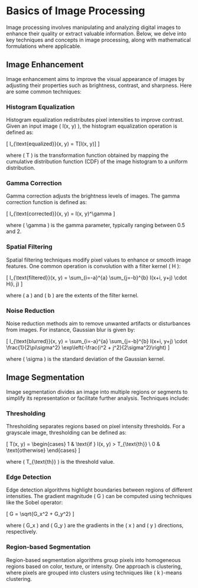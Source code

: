 # Basics of Image Processing

Image processing involves manipulating and analyzing digital images to enhance their quality or extract valuable information. Below, we delve into key techniques and concepts in image processing, along with mathematical formulations where applicable.

## Image Enhancement

Image enhancement aims to improve the visual appearance of images by adjusting their properties such as brightness, contrast, and sharpness. Here are some common techniques:

### Histogram Equalization

Histogram equalization redistributes pixel intensities to improve contrast. Given an input image \( I(x, y) \), the histogram equalization operation is defined as:

\[ I_{\text{equalized}}(x, y) = T[I(x, y)] \]

where \( T \) is the transformation function obtained by mapping the cumulative distribution function (CDF) of the image histogram to a uniform distribution.

### Gamma Correction

Gamma correction adjusts the brightness levels of images. The gamma correction function is defined as:

\[ I_{\text{corrected}}(x, y) = I(x, y)^\gamma \]

where \( \gamma \) is the gamma parameter, typically ranging between 0.5 and 2.

### Spatial Filtering

Spatial filtering techniques modify pixel values to enhance or smooth image features. One common operation is convolution with a filter kernel \( H \):

\[ I_{\text{filtered}}(x, y) = \sum_{i=-a}^{a} \sum_{j=-b}^{b} I(x+i, y+j) \cdot H(i, j) \]

where \( a \) and \( b \) are the extents of the filter kernel.

### Noise Reduction

Noise reduction methods aim to remove unwanted artifacts or disturbances from images. For instance, Gaussian blur is given by:

\[ I_{\text{blurred}}(x, y) = \sum_{i=-a}^{a} \sum_{j=-b}^{b} I(x+i, y+j) \cdot \frac{1}{2\pi\sigma^2} \exp\left(-\frac{i^2 + j^2}{2\sigma^2}\right) \]

where \( \sigma \) is the standard deviation of the Gaussian kernel.

## Image Segmentation

Image segmentation divides an image into multiple regions or segments to simplify its representation or facilitate further analysis. Techniques include:

### Thresholding

Thresholding separates regions based on pixel intensity thresholds. For a grayscale image, thresholding can be defined as:

\[ T(x, y) = \begin{cases} 1 & \text{if } I(x, y) > T_{\text{th}} \\ 0 & \text{otherwise} \end{cases} \]

where \( T_{\text{th}} \) is the threshold value.

### Edge Detection

Edge detection algorithms highlight boundaries between regions of different intensities. The gradient magnitude \( G \) can be computed using techniques like the Sobel operator:

\[ G = \sqrt{G_x^2 + G_y^2} \]

where \( G_x \) and \( G_y \) are the gradients in the \( x \) and \( y \) directions, respectively.

### Region-based Segmentation

Region-based segmentation algorithms group pixels into homogeneous regions based on color, texture, or intensity. One approach is clustering, where pixels are grouped into clusters using techniques like \( k \)-means clustering.